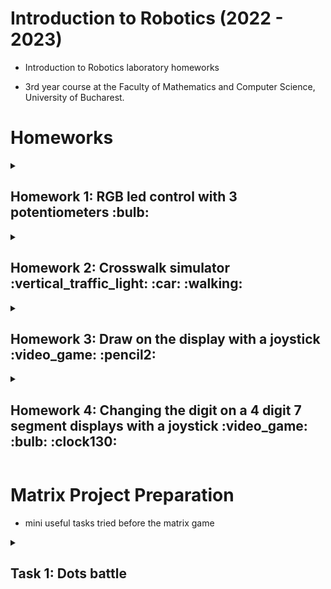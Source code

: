 # Introduction to Robotics (2022 - 2023)

* Introduction to Robotics laboratory homeworks

* 3rd year course at the Faculty of Mathematics and Computer Science, University of Bucharest. 

# Homeworks

<details>
<summary> <h2>Homework 1: RGB led control with 3 potentiometers :bulb: </h2> </summary>
<br>

### Task: Use a separat potentiometer in controlling each of the color of the RGB led (Red,Green and Blue).  The control must be done with digital electronics.
### :computer: Code: [see my amazing code here :blush:](https://github.com/alexion2001/IntroductionToRobotics/blob/0c940aba00a10b9daafc6054ab52af2926e724e8/HW1_controlling_RBG_with_3_Potentiometers.ino)
  
### :movie_camera: How it works: [see my youtube video here :video_camera:](https://www.youtube.com/shorts/Zp5al3GsAVY)
  
  
### :electric_plug: Electronic scheme:
![Stunning Hango (1)](https://user-images.githubusercontent.com/96074975/197201247-bc62abe6-ff1e-4158-9682-723ed64c8442.png)


![poza_setup](https://user-images.githubusercontent.com/96074975/197208523-eb2c5e17-1bdc-4892-8c30-98eb6ff12097.jpg)



</details>

<details>
<summary><h2>Homework 2: Crosswalk simulator :vertical_traffic_light: :car: :walking: </h2> </summary>
<br>

### Task: Building the traffic lights for a crosswalk. 
### Components: 
- 2 LEDs to represent the traffic lights for people (red and green) + buzzer + button
- 3 LEDs to represent the traffic lights for cars (red, yellow and green).
### The system has the following states:
1. State 1 (default, reinstated after state 4 ends): green light for cars,
red light for people, no sounds. Duration: indefinite, changed by
pressing the button.
2. State 2 (initiated by counting down 8 seconds after a button press):
the light should be yellow for cars, red for people and no sounds.
Duration: 3 seconds.
3. State 3 (initiated after state 2 ends): red for cars, green for people
and a beeping sound from the buzzer at a constant interval. Duration:
8 seconds.
4. State 4 (initiated after state 3 ends): red for cars, blinking green
for people and a beeping sound from the buzzer, at a constant interval,
faster than the beeping in state 3. This state should last 4
seconds.

### :computer: Code: [see my amazing code here :blush:](https://github.com/alexion2001/IntroductionToRobotics/blob/be40cee61b02a843b62377ace9d2fb2a10df98b7/HW2_Traffic_lights_for_a_crosswalk.ino)

### :movie_camera: How it works: [see my youtube video here :video_camera:](https://youtube.com/shorts/tib97UyPijg?feature=share) [and here](https://youtube.com/shorts/E9VyncBOSJI?feature=share)

### :electric_plug: Electronic scheme:

![Cool Crift-Maimu (1)](https://user-images.githubusercontent.com/96074975/199217055-e26f37f7-5463-436d-8ba3-7d6c80b57f6e.png)




![project_photo](https://user-images.githubusercontent.com/96074975/199219840-b409768b-400e-4cae-bbeb-df57a603a941.jpg)


</details>


<details>
<summary><h2>Homework 3: Draw on the display with a joystick :video_game: :pencil2: </h2> </summary>
<br>

### Task: The joystick will be used to control the position of the segment for drawing on the display. 
### Components:
- one 7-segment display

- one joystick
### The system has the following states:
1. State 1 (default, but also initiated after a button press in State 2): Current position blinking. Can use the joystick to move from one position to neighbors. 
Short pressing the button toggles state 2. Long pressing the button in state 1 resets the entire display by turning all the segments OFF and moving the current position to the decimal point.
2. State 2 (initiated after a button press in State 1): The current segment stops blinking, adopting the state of the segment before selection (ON or OFF). Toggling the X axis should change the segment state from ON to OFF or from OFF to ON. Clicking the joystick should save the segment state and exit back to state 1.
### Neighbors allowed:
![image](https://user-images.githubusercontent.com/96074975/200335178-c9aedea2-093e-4e96-8423-12af63b4a919.png)


### :computer: Code: [see my amazing code here :blush:](https://github.com/alexion2001/IntroductionToRobotics/blob/d50501e777d2a494ebe838c1f340180c2da6f32e/HW3_draw_on_7segment_display_with_joystick_v3.ino)

### :movie_camera: How it works: [see my youtube video here :video_camera:](https://youtube.com/shorts/bfYbtOD8xuo?feature=share) 
### :electric_plug: Electronic scheme:

![schema](https://user-images.githubusercontent.com/96074975/200335401-3505d5c8-398f-4574-b88e-a5c170e3b8db.jpg)


![WhatsApp Image 2022-11-07 at 16 33 52](https://user-images.githubusercontent.com/96074975/200336120-2211b6f5-5cd5-4aa7-8f0a-778480e44e30.jpg)





</details>


<details>
<summary><h2>Homework 4: Changing the digit on a 4 digit 7 segment displays with a joystick :video_game: :bulb: :clock130: </h2> </summary>
<br>

### Task: The joystick will be used to move through the 4 digit 7segment displays digits (x axis) . Pressing the button will lock in on the current digit and  the other axis (y axis) will increment or decrement the number.  Pressing the button will reset all the digit values and the current position to the first digit in the first state.
### The system has the following states:
  1.First state: you can use a joystick axis to cycle through the 4 digits;using the other axis does nothing.  A blinking decimal point showsthe current digit position.  When pressing the button, you lock in on the selected digit and enter the second state.
  
  2.Second state: in this state, the decimal point stays always on, no longer blinking and you can no longer use the axis to cycle throughthe  4  digits.   Instead,  using  the  other  axis,  you  can  increment  ondecrement  the  number  on  the  current  digit  IN  HEX  (aka  from  0to F, as in the lab).  Pressing the button again returns you to the previous state.  
  3.Reset:  toggled by long pressing the buttononly in the first state. When resetting, all the digits go back to 0 and the current positionis set to the first (rightmost) digit, in the first state.
### Components:
  - a  joystick
  - a  4  digit  7-segment  display
  - a  74hc595  shiftregister

### :computer: Code: [see my amazing code here :blush:](https://github.com/alexion2001/IntroductionToRobotics/blob/c05333a9fb359a7cdcd145e13eef413b874e9d50/HW4_Changing_the_digi_on_4digit_7segment_displays.ino)

### :movie_camera: How it works: [see my youtube video here :video_camera:](https://youtube.com/shorts/OA8VCIf7ygU) 
### :electric_plug: Electronic scheme:
  ![schema_HW4](https://user-images.githubusercontent.com/96074975/201720648-a5c968f3-4aa0-44c3-a686-1a34a7297b64.PNG)

![WhatsApp Image 2022-11-14 at 22 13 52](https://user-images.githubusercontent.com/96074975/201756539-03be0507-d8c4-4caa-87e4-110d3ba466cb.jpg)




</details>



# Matrix Project Preparation  

- mini useful tasks tried before the matrix game


<details>
<summary><h2>Task 1: Dots battle </h2> </summary>
<br>

### Task: A joystick controlled dot that eats another randomly generated blinking dot. When the player passes over the "food", it disappears and the score increases by 1, and will be generated in another place.

### :computer: Code: [see my amazing code here :blush:]()

### :movie_camera: How it works: [see my youtube video here :video_camera:]() 
### :electric_plug: Electronic tables:
![image](https://user-images.githubusercontent.com/96074975/203067022-dad49cc5-8ae0-4a7f-a200-9694e8e05168.png)

### - Matrix to Driver Connections Table

![image](https://user-images.githubusercontent.com/96074975/203066931-a6ceeff2-e593-482d-9d34-42d677148a10.png)

### - Connecting the driver to Arduino
![image](https://user-images.githubusercontent.com/96074975/203067154-8d8f29b0-b82a-47f1-b42e-0aa755d4e978.png)


</details>






